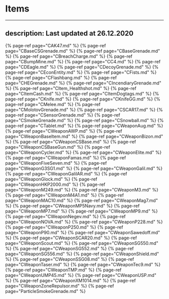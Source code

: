 # Items
---
description: Last updated at 26.12.2020
---


{% page-ref page="CAK47.md" %}
{% page-ref page="CBaseCSGrenade.md" %}
{% page-ref page="CBaseGrenade.md" %}
{% page-ref page="CBreachCharge.md" %}
{% page-ref page="CBumpMine.md" %}
{% page-ref page="CC4.md" %}
{% page-ref page="CDEagle.md" %}
{% page-ref page="CDecoyGrenade.md" %}
{% page-ref page="CEconEntity.md" %}
{% page-ref page="CFists.md" %}
{% page-ref page="CFlashbang.md" %}
{% page-ref page="CHEGrenade.md" %}
{% page-ref page="CIncendiaryGrenade.md" %}
{% page-ref page="CItem_Healthshot.md" %}
{% page-ref page="CItemCash.md" %}
{% page-ref page="CItemDogtags.md" %}
{% page-ref page="CKnife.md" %}
{% page-ref page="CKnifeGG.md" %}
{% page-ref page="CMelee.md" %}
{% page-ref page="CMolotovGrenade.md" %}
{% page-ref page="CSCAR17.md" %}
{% page-ref page="CSensorGrenade.md" %}
{% page-ref page="CSmokeGrenade.md" %}
{% page-ref page="CSnowball.md" %}
{% page-ref page="CTablet.md" %}
{% page-ref page="CWeaponAug.md" %}
{% page-ref page="CWeaponAWP.md" %}
{% page-ref page="CWeaponBaseItem.md" %}
{% page-ref page="CWeaponBizon.md" %}
{% page-ref page="CWeaponCSBase.md" %}
{% page-ref page="CWeaponCSBaseGun.md" %}
{% page-ref page="CWeaponCycler.md" %}
{% page-ref page="CWeaponElite.md" %}
{% page-ref page="CWeaponFamas.md" %}
{% page-ref page="CWeaponFiveSeven.md" %}
{% page-ref page="CWeaponG3SG1.md" %}
{% page-ref page="CWeaponGalil.md" %}
{% page-ref page="CWeaponGalilAR.md" %}
{% page-ref page="CWeaponGlock.md" %}
{% page-ref page="CWeaponHKP2000.md" %}
{% page-ref page="CWeaponM249.md" %}
{% page-ref page="CWeaponM3.md" %}
{% page-ref page="CWeaponM4A1.md" %}
{% page-ref page="CWeaponMAC10.md" %}
{% page-ref page="CWeaponMag7.md" %}
{% page-ref page="CWeaponMP5Navy.md" %}
{% page-ref page="CWeaponMP7.md" %}
{% page-ref page="CWeaponMP9.md" %}
{% page-ref page="CWeaponNegev.md" %}
{% page-ref page="CWeaponNOVA.md" %}
{% page-ref page="CWeaponP228.md" %}
{% page-ref page="CWeaponP250.md" %}
{% page-ref page="CWeaponP90.md" %}
{% page-ref page="CWeaponSawedoff.md" %}
{% page-ref page="CWeaponSCAR20.md" %}
{% page-ref page="CWeaponScout.md" %}
{% page-ref page="CWeaponSG550.md" %}
{% page-ref page="CWeaponSG552.md" %}
{% page-ref page="CWeaponSG556.md" %}
{% page-ref page="CWeaponShield.md" %}
{% page-ref page="CWeaponSSG08.md" %}
{% page-ref page="CWeaponTaser.md" %}
{% page-ref page="CWeaponTec9.md" %}
{% page-ref page="CWeaponTMP.md" %}
{% page-ref page="CWeaponUMP45.md" %}
{% page-ref page="CWeaponUSP.md" %}
{% page-ref page="CWeaponXM1014.md" %}
{% page-ref page="CWeaponZoneRepulsor.md" %}
{% page-ref page="ParticleSmokeGrenade.md" %}
